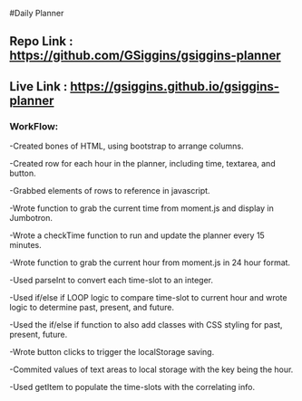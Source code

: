#Daily Planner

## Repo Link : https://github.com/GSiggins/gsiggins-planner

## Live Link : https://gsiggins.github.io/gsiggins-planner

### WorkFlow:

-Created bones of HTML, using bootstrap to arrange columns.

-Created row for each hour in the planner, including time, textarea, and button.

-Grabbed elements of rows to reference in javascript.

-Wrote function to grab the current time from moment.js and display in Jumbotron.

-Wrote a checkTime function to run and update the planner every 15 minutes. 

-Wrote function to grab the current hour from moment.js in 24 hour format. 

-Used parseInt to convert each time-slot to an integer.

-Used if/else if LOOP logic to compare time-slot to current hour and wrote logic to determine past, present, and future. 

-Used the if/else if function to also add classes with CSS styling for past, present, future.

-Wrote button clicks to trigger the localStorage saving. 

-Commited values of text areas to local storage with the key being the hour.

-Used getItem to populate the time-slots with the correlating info. 

